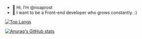 - 👋 Hi, I’m @noaprost
- 👀 I want to be a Front-end developer who grows constantly. :)

[![Top Langs](https://github-readme-stats.vercel.app/api/top-langs/?username=noaprost)](https://github.com/anuraghazra/github-readme-stats)

[![Anurag's GitHub stats](https://github-readme-stats.vercel.app/api?username=noaprost&hide=contribs,issues,star&show_icons=true)](https://github.com/anuraghazra/github-readme-stats)
